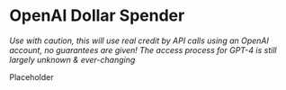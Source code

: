 # OpenAI Dollar Spender

*Use with caution, this will use real credit by API calls using an OpenAI account, no guarantees are given! The access process for GPT-4 is still largely unknown & ever-changing*

Placeholder
